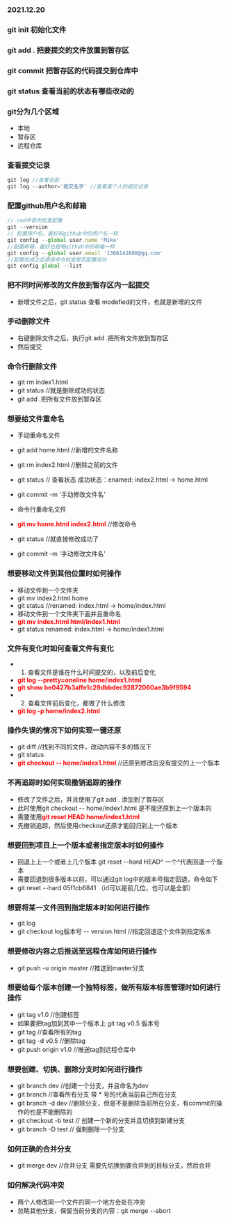 ### 2021.12.20
### git init 初始化文件
### git add . 把要提交的文件放置到暂存区
### git commit 把暂存区的代码提交到仓库中
### git status 查看当前的状态有哪些改动的
### git分为几个区域 
 * 本地
 * 暂存区
 * 远程仓库
 ### 查看提交记录
 ```javascript
 git log //查看全部
 git log --author='提交名字' //查看某个人的提交记录
 ```

 ### 配置github用户名和邮箱
 ```javascript
 // cmd中首先检查配置
 git --version
 // 配置用户名，最好和github中的用户名一样
 git config --global user.name 'Mike' 
 //配置邮箱，最好也是喝github中的邮箱一样
 git config --global user.email '1366142688@qq.com'
 //配置完成之后使用命令检查是否配置成功
 git config global --list
 ```


 ### 把不同时间修改的文件放到暂存区内一起提交
 * 新增文件之后，git status 查看 modefied的文件，也就是新增的文件

 ### 手动删除文件
 * 右键删除文件之后，执行git add .把所有文件放到暂存区
 * 然后提交
 ### 命令行删除文件
 * git rm index1.html
 * git status //就是删除成功的状态
 * git add .把所有文件放到暂存区
 ### 想要给文件重命名
 * 手动重命名文件
 * git add home.html //新增的文件名称
 * git rm index2.html //删除之前的文件
 * git status // 查看状态 成功状态：enamed:    index2.html -> home.html
 * git commit -m '手动修改文件名'
 
 * 命令行重命名文件
 * <strong style="color:red">git mv home.html index2.html</strong> //修改命令
 * git status //就直接修改成功了
 * git commit -m '手动修改文件名'

 ### 想要移动文件到其他位置时如何操作
 * 移动文件到一个文件夹
  * git mv index2.html home
  * git status //renamed:    index.html -> home/index.html
 * 移动文件到一个文件夹下面并且重命名
  * <strong style="color:red">git mv index.html html/index1.html</strong>
  * git status  renamed:    index.html -> home/index1.html

### 文件有变化时如何查看文件有变化
* 1. 查看文件是谁在什么时间提交的，以及前后变化
* <strong style="color:red">git log --pretty=oneline home/index1.html</strong>
* <strong style="color:red">git show be0427b3affe1c29dbbdec92872060ae3b9f9594</strong>
* 2. 查看文件前后变化，都做了什么修改
* <strong style="color:red">git log -p home/index2.html</strong>

### 操作失误的情况下如何实现一键还原
* git diff //找到不同的文件，改动内容不多的情况下
* git status 
* <strong style="color:red">git checkout -- home/index1.html</strong> //还原到修改后没有提交的上一个版本

### 不再追踪时如何实现撤销追踪的操作
* 修改了文件之后，并且使用了git add . 添加到了暂存区
* 此时使用git checkout -- home/index1.html 是不能还原到上一个版本的
* 需要使用<strong style="color:red">git reset HEAD home/index1.html</strong>
* 先撤销追踪，然后使用checkout还原才能回归到上一个版本

### 想要回到项目上一个版本或者指定版本时如何操作
* 回退上上一个或者上几个版本 git reset --hard HEAD^  一个^代表回退一个版本
* 需要回退到很多版本以前，可以通过git log中的版本号指定回退，命令如下
* git reset --hard 05f1cb6841 （id可以是前几位，也可以是全部）

### 想要将某一文件回到指定版本时如何进行操作
* git log 
* git checkout log版本号 -- version.html //指定回退这个文件到指定版本

### 想要修改内容之后推送至远程仓库如何进行操作
* git push -u origin master //推送到master分支

### 想要给每个版本创建一个独特标签，做所有版本标签管理时如何进行操作
* git tag v1.0 //创建标签
* 如果要把tag加到其中一个版本上 git tag v0.5 版本号
* git tag //查看所有的tag
* git tag -d v0.5 //删除tag
* git push origin v1.0 //推送tag到远程仓库中

### 想要创建、切换、删除分支时如何进行操作
* git branch dev  //创建一个分支，并且命名为dev
* git branch //查看所有分支 带 * 号的代表当前自己所在分支
* git branch -d dev //删除分支，但是不是删除当前所在分支，有commit的操作的也是不能删除的
* git checkout -b test // 创建一个新的分支并且切换到新建分支
* git branch -D test // 强制删除一个分支

### 如何正确的合并分支
* git merge dev //合并分支 需要先切换到要合并到的目标分支，然后合并

### 如何解决代码冲突
* 两个人修改同一个文件的同一个地方会处在冲突
* 忽略其他分支，保留当前分支的内容：git merge --abort